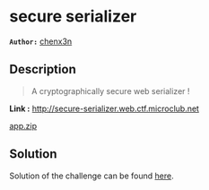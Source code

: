 # secure serializer

**`Author:`** [chenx3n](https://github.com/malikDaCoda)

## Description

> A cryptographically secure web serializer !  

**Link :** http://secure-serializer.web.ctf.microclub.net  

[app.zip](app.zip)

## Solution

Solution of the challenge can be found [here](solution/).
